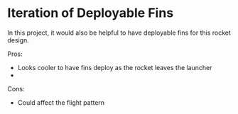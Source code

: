 # Iteration of Deployable Fins

In this project, it would also be helpful to have deployable fins for this rocket design. 

Pros: 
* Looks cooler to have fins deploy as the rocket leaves the launcher
* 

Cons:
* Could affect the flight pattern 
